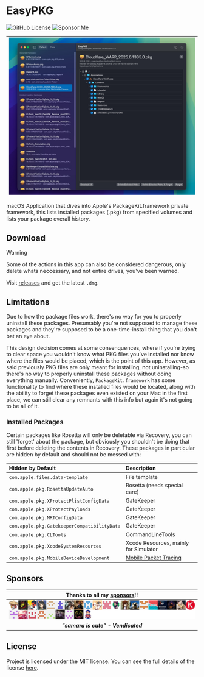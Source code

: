 # EasyPKG

[![GitHub License](https://img.shields.io/github/license/khcrysalis/EasyPKG?color=%23C96FAD)](https://github.com/khcrysalis/EasyPKG/blob/main/LICENSE)
[![Sponsor Me](https://img.shields.io/static/v1?label=Sponsor&message=%E2%9D%A4&logo=GitHub&color=%23fe8e86)](https://github.com/sponsors/khcrysalis)

| ![EPKG Demo](demo.png) |
| :---------------------: |

macOS Application that dives into Apple's PackageKit.framework private framework, this lists installed packages (.pkg) from specified volumes and lists your package overall history.

## Download

> [!WARNING]
> Some of the actions in this app can also be considered dangerous, only delete whats neccessary, and not entire drives, you've been warned.

Visit [releases](https://github.com/khcrysalis/EasyPKG/releases) and get the latest `.dmg`.

## Limitations
Due to how the package files work, there's no way for you to properly uninstall these packages. Presumably you're not supposed to manage these packages and they're supposed to be a one-time-install thing that you don't bat an eye about. 

This design decision comes at some consenquences, where if you're trying to clear space you wouldn't know what PKG files you've installed nor know where the files would be placed, which is the point of this app. However, as said previously PKG files are only meant for installing, not uninstalling-so there's no way to properly uninstall these packages without doing everything manually. Conveniently, `PackageKit.framework` has some functionality to find where these installed files would be located, along with the ability to forget these packages even existed on your Mac in the first place, we can still clear any remnants with this info but again it's not going to be all of it.

### Installed Packages

Certain packages like Rosetta will only be deletable via Recovery, you can still 'forget' about the package, but obviously you shouldn't be doing that first before deleting the contents in Recovery. These packages in particular are hidden by default and should not be messed with:

| Hidden by Default                           | Description
| :------------------------------------------ | :-------------------------------------------------------------------------------------------------- |
| `com.apple.files.data-template`             | File template                                                                                       |
| `com.apple.pkg.RosettaUpdateAuto`           | Rosetta (needs special care)                                                                        |
| `com.apple.pkg.XProtectPlistConfigData`     | GateKeeper                                                                                          |
| `com.apple.pkg.XProtectPayloads`            | GateKeeper                                                                                          |
| `com.apple.pkg.MRTConfigData`               | GateKeeper                                                                                          |
| `com.apple.pkg.GatekeeperCompatibilityData` | GateKeeper                                                                                          |
| `com.apple.pkg.CLTools`                     | CommandLineTools                                                                                    |
| `com.apple.pkg.XcodeSystemResources`        | Xcode Resources, mainly for Simulator                                                               |
| `com.apple.pkg.MobileDeviceDevelopment`     | [Mobile Packet Tracing](https://developer.apple.com/documentation/network/recording-a-packet-trace) |

## Sponsors

| Thanks to all my [sponsors](https://github.com/sponsors/khcrysalis)!! |
|:-:|
| <img src="https://raw.githubusercontent.com/khcrysalis/github-sponsor-graph/main/graph.png"> |
| _**"samara is cute" - Vendicated**_ |

## License

Project is licensed under the MIT license. You can see the full details of the license [here](https://github.com/khcrysalis/Copyboard/blob/main/LICENSE).
